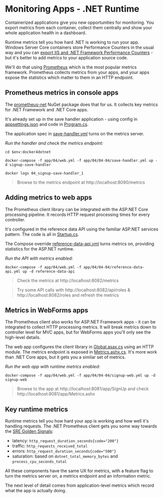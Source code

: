 # Monitoring Apps - .NET Runtime

Containerized applications give you new opportunities for monitoring. You export metrics from each container, collect them centrally and show your whole application health in a dashboard.

Runtime metrics tell you how hard .NET is working to run your app. Windows Server Core containers store Performance Counters in the usual way and you can [export IIS and .NET Framework Performance Counters](https://github.com/dockersamples/aspnet-monitoring) - but it's better to add metrics to your application source code.

We'll do that using [Prometheus](https://prometheus.io) which is the most popular metrics framework. Prometheus collects metrics from your apps, and your apps expose the statistics which matter to them in an HTTP endpoint.

## Prometheus metrics in console apps

The [prometheus-net](https://github.com/prometheus-net/prometheus-net) NuGet package does that for us. It collects key metrics for .NET Framework and .NET Core apps.

It's already set up in the save handler application - using config in [appsettings.json](../../src/SignUp.MessageHandlers.SaveProspect/appsettings.json) and code in [Program.cs](../../src/SignUp.MessageHandlers.SaveProspect/Program.cs).

The application spec in [save-handler.yml](../../app/04/04-04/save-handler.yml) turns on the metrics server.

_Run the handler and check the metrics endpoint:_

```
cd $env:docker4dotnet

docker-compose -f app/04/web.yml -f app/04/04-04/save-handler.yml up -d signup-save-handler

docker logs 04_signup-save-handler_1
```

> Browse to the metrics endpoint at http://localhost:8090/metrics

## Adding metrics to web apps

The Prometheus client library can be integrated with the ASP.NET Core processing pipeline. It records HTTP request processing times for every controller.

It's configured in the reference data API using the familiar ASP.NET services pattern. The code is all in [Startup.cs](../../src/SignUp.Api.ReferenceData/Startup.cs).

The Compose override [reference-data-api.yml](../../app/04/04-04/reference-data-api.yml) turns metrics on, providing statistics for the ASP.NET runtime.

_Run the API with metrics enabled:_

```
docker-compose -f app/04/web.yml -f app/04/04-04/reference-data-api.yml up -d reference-data-api
```

> Check the metrics at http://localhost:8082/metrics

> Try some API calls with http://localhost:8082/api/roles & http://localhost:8082/roles and refresh the metrics

## Metrics in WebForms apps

The Prometheus client also works for ASP.NET Framework apps - it can be integrated to collect HTTP processing metrics. It will break metrics down to controller level for MVC apps, but for WebForms apps you'll only see the high-level details.

The web app configures the client library in [Global.asax.cs](../../src/SignUp.Web/Global.asax.cs) using an HTTP module. The metrics endpoint is exposed in [Metrics.ashx.cs](../../src/SignUp.Web/Metrics.ashx.cs). It's more work than .NET Core apps, but it gets you a similar set of metrics.

_Run the web app with runtime metrics enabled:_

```
docker-compose -f app/04/web.yml -f app/04/04-04/signup-web.yml up -d signup-web
```

> Browse to the app at http://localhost:8081/app/SignUp and check http://localhost:8081/app/Metrics.ashx

## Key runtime metrics

Runtime metrics tell you how hard your app is working and how well it's handling requests. The .NET Prometheus client gets you some way towards the [SRE Golden Signals](https://www.infoq.com/articles/monitoring-SRE-golden-signals/):

- latency: `http_request_duration_seconds{code="200"}`
- traffic: `http_requests_received_total`
- errors: `http_request_duration_seconds{code="500"}`
- saturation: based on `dotnet_total_memory_bytes` and `process_cpu_seconds_total`

All these components have the same UX for metrics, with a feature flag to turn the metrics server on, a metrics endpoint and an information metric.

The next level of detail comes from application-level metrics which record what the app is actually doing.